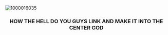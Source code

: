![1000016035](https://github.com/user-attachments/assets/ec41f97e-5c53-4177-b5a7-eb71235113bc)


<h3 align="center">HOW THE HELL DO YOU GUYS LINK AND MAKE IT INTO THE CENTER GOD</h3>
